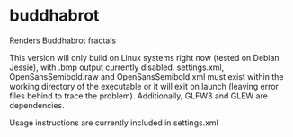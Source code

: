 # buddhabrot
Renders Buddhabrot fractals

This version will only build on Linux systems right now (tested on Debian Jessie), with .bmp output currently disabled.
settings.xml, OpenSansSemibold.raw and OpenSansSemibold.xml must exist within the working directory of the executable or it will exit on launch (leaving error files behind to trace the problem). Additionally, GLFW3 and GLEW are dependencies.


Usage instructions are currently included in settings.xml
